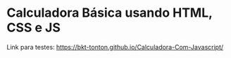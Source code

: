 # Calculadora Básica usando HTML, CSS e JS

Link para testes: https://bkt-tonton.github.io/Calculadora-Com-Javascript/
